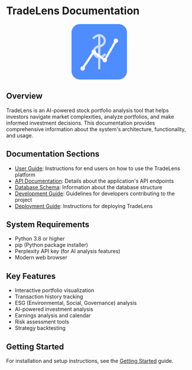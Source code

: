 # TradeLens Documentation

<div align="center">
  <img src="../static/img/logos/tradelens-logo.svg" alt="TradeLens Logo" width="150" height="150">
</div>

## Overview

TradeLens is an AI-powered stock portfolio analysis tool that helps investors navigate market complexities, analyze portfolios, and make informed investment decisions. This documentation provides comprehensive information about the system's architecture, functionality, and usage.

## Documentation Sections

- [User Guide](user_guide/index.md): Instructions for end users on how to use the TradeLens platform
- [API Documentation](api/index.md): Details about the application's API endpoints
- [Database Schema](database/schema.md): Information about the database structure
- [Development Guide](development/index.md): Guidelines for developers contributing to the project
- [Deployment Guide](deployment/index.md): Instructions for deploying TradeLens

## System Requirements

- Python 3.8 or higher
- pip (Python package installer) 
- Perplexity API key (for AI analysis features)
- Modern web browser

## Key Features

- Interactive portfolio visualization
- Transaction history tracking
- ESG (Environmental, Social, Governance) analysis
- AI-powered investment analysis
- Earnings analysis and calendar
- Risk assessment tools
- Strategy backtesting

## Getting Started

For installation and setup instructions, see the [Getting Started](user_guide/getting_started.md) guide. 